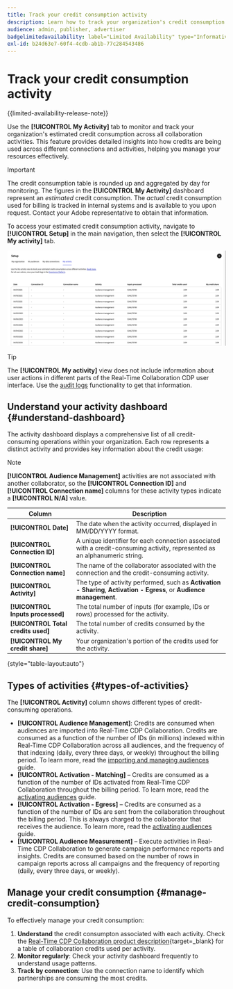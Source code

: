 ```yaml
---
title: Track your credit consumption activity
description: Learn how to track your organization's credit consumption activity in Real-Time CDP Collaboration.
audience: admin, publisher, advertiser
badgelimitedavailability: label="Limited Availability" type="Informative" url="https://helpx.adobe.com/legal/product-descriptions/real-time-customer-data-platform-collaboration.html newtab=true"
exl-id: b24d63e7-60f4-4cdb-ab1b-77c284543486
---
```

# Track your credit consumption activity

{{limited-availability-release-note}}

Use the **[!UICONTROL My Activity]** tab to monitor and track your organization's estimated credit consumption across all collaboration activities. This feature provides detailed insights into how credits are being used across different connections and activities, helping you manage your resources effectively.

>[!IMPORTANT]
>
>The credit consumption table is rounded up and aggregated by day for monitoring. The figures in the **[!UICONTROL My Activity]** dashboard represent an *estimated* credit consumption. The *actual* credit consumption used for billing is tracked in internal systems and is available to you upon request. Contact your Adobe representative to obtain that information.

To access your estimated credit consumption activity, navigate to **[!UICONTROL Setup]** in the main navigation, then select the **[!UICONTROL My activity]** tab.

![My Activity dashboard showing credit consumption details](/help/assets/setup/my-activity-credits/activity-dashboard.png)

>[!TIP]
>
>The **[!UICONTROL My activity]** view does not include information about user actions in different parts of the Real-Time Collaboration CDP user interface. Use the [audit logs](/help/guide/setup/audit-logs.md) functionality to get that information. 

## Understand your activity dashboard {#understand-dashboard}

The activity dashboard displays a comprehensive list of all credit-consuming operations within your organization. Each row represents a distinct activity and provides key information about the credit usage:

>[!NOTE]
>
>**[!UICONTROL Audience Management]** activities are not associated with another collaborator, so the **[!UICONTROL Connection ID]** and **[!UICONTROL Connection name]** columns for these activity types indicate a **[!UICONTROL N/A]** value.

| Column   | Description  |
|------------|--------------|
| **[!UICONTROL Date]**   | The date when the activity occurred, displayed in MM/DD/YYYY format.  |
| **[!UICONTROL Connection ID]** | A unique identifier for each connection associated with a credit-consuming activity, represented as an alphanumeric string. |
| **[!UICONTROL Connection name]** | The name of the collaborator associated with the connection and the credit-consuming activity. |
| **[!UICONTROL Activity]** | The type of activity performed, such as **Activation - Sharing**, **Activation - Egress**, or **Audience management**. |
| **[!UICONTROL Inputs processed]** | The total number of inputs (for example, IDs or rows) processed for the activity.|
| **[!UICONTROL Total credits used]** | The total number of credits consumed by the activity. |
| **[!UICONTROL My credit share]** | Your organization's portion of the credits used for the activity.  |

{style="table-layout:auto"}

## Types of activities {#types-of-activities}

The **[!UICONTROL Activity]** column shows different types of credit-consuming operations.

* **[!UICONTROL Audience Management]**: Credits are consumed when audiences are imported into Real-Time CDP Collaboration. Credits are consumed as a function of the number of IDs (in millions) indexed within Real-Time CDP Collaboration across all audiences, and the frequency of that indexing (daily, every three days, or weekly) throughout the billing period. To learn more, read the [importing and managing audiences](/help/guide/setup/onboard-audiences.md) guide.
* **[!UICONTROL Activation - Matching]** – Credits are consumed as a function of the number of IDs activated from Real-Time CDP Collaboration throughout the billing period. To learn more, read the [activating audiences](/help/guide/collaborate/activate.md) guide.
* **[!UICONTROL Activation - Egress]** – Credits are consumed as a function of the number of IDs are sent from the collaboration throughout the billing period. This is always charged to the collaborator that receives the audience. To learn more, read the [activating audiences](/help/guide/collaborate/activate.md) guide.
* **[!UICONTROL Audience Measurement]** – Execute activities in Real-Time CDP Collaboration to generate campaign performance reports and insights. Credits are consumed based on the number of rows in campaign reports across all campaigns and the frequency of reporting (daily, every three days, or weekly).

## Manage your credit consumption {#manage-credit-consumption}

To effectively manage your credit consumption:

1. **Understand** the credit consumpton associated with each activity. Check the [Real-Time CDP Collaboration product description](https://helpx.adobe.com/legal/product-descriptions/real-time-customer-data-platform-collaboration.html){target=_blank} for a table of collaboration credits used per activity.   
2. **Monitor regularly**: Check your activity dashboard frequently to understand usage patterns.
3. **Track by connection**: Use the connection name to identify which partnerships are consuming the most credits.

<!--

## Pagination and navigation

The activity list is paginated to improve performance and readability. Use the navigation controls at the bottom of the table to move between pages and adjust how many records you can view at once.

-->
